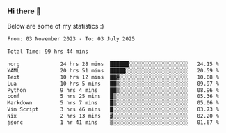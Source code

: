 ### Hi there 👋
Below are some of my statistics :)

<!--START_SECTION:waka-->

```txt
From: 03 November 2023 - To: 03 July 2025

Total Time: 99 hrs 44 mins

norg             24 hrs 28 mins  ██████░░░░░░░░░░░░░░░░░░░   24.15 %
YAML             20 hrs 51 mins  █████░░░░░░░░░░░░░░░░░░░░   20.59 %
Text             10 hrs 12 mins  ██▓░░░░░░░░░░░░░░░░░░░░░░   10.08 %
Lua              10 hrs 5 mins   ██▒░░░░░░░░░░░░░░░░░░░░░░   09.97 %
Python           9 hrs 4 mins    ██▒░░░░░░░░░░░░░░░░░░░░░░   08.96 %
conf             5 hrs 25 mins   █▒░░░░░░░░░░░░░░░░░░░░░░░   05.36 %
Markdown         5 hrs 7 mins    █▒░░░░░░░░░░░░░░░░░░░░░░░   05.06 %
Vim Script       3 hrs 46 mins   █░░░░░░░░░░░░░░░░░░░░░░░░   03.73 %
Nix              2 hrs 13 mins   ▓░░░░░░░░░░░░░░░░░░░░░░░░   02.20 %
jsonc            1 hr 41 mins    ▒░░░░░░░░░░░░░░░░░░░░░░░░   01.67 %
```

<!--END_SECTION:waka-->

<!--
**KlapenHz/KlapenHz** is a ✨ _special_ ✨ repository because its `README.md` (this file) appears on your GitHub profile.

Here are some ideas to get you started:

- 🔭 I’m currently working on ...
- 🌱 I’m currently learning ...
- 👯 I’m looking to collaborate on ...
- 🤔 I’m looking for help with ...
- 💬 Ask me about ...
- 📫 How to reach me: ...
- 😄 Pronouns: ...
- ⚡ Fun fact: ...
-->
